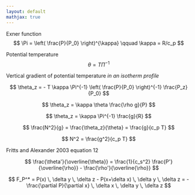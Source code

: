 ```yaml
---
layout: default
mathjax: true
---
```


Exner function 
$$ \Pi  = \left( \frac{P}{P_0} \right)^{\kappa} \qquad \kappa = R/c_p $$

Potential temperature 
$$ \theta = T \Pi^{-1} $$

Vertical gradient of potential temperature *in an isotherm profile*

$$ \theta_z = - T \kappa \Pi^{-1}  \left( \frac{P}{P_0} \right)^{-1} \frac{P_z}{P_0} $$

$$ \theta_z = \kappa \theta \frac{\rho g}{P} $$

$$ \theta_z = \kappa \Pi^{-1} \frac{g}{R} $$

$$ \frac{N^2}{g} = \frac{\theta_z}{\theta} = \frac{g}{c_p T} $$

$$ N^2 = \frac{g^2}{c_p T} $$

Fritts and Alexander 2003 equation 12

$$ \frac{\theta'}{\overline{\theta}} = \frac{1}{c_s^2} \frac{P'}{\overline{\rho}} - \frac{\rho'}{\overline{\rho}} $$


$$ F_P^* = P(x) \, \delta y \, \delta z - P(x+\delta x) \, \delta y \, \delta z = - \frac{\partial P}{\partial x} \, \delta x \, \delta y \, \delta z $$


